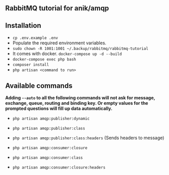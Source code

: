 RabbitMQ tutorial for anik/amqp
---

## Installation
- `cp .env.example .env`
- Populate the required environment variables.
- `sudo chown -R 1001:1001 ~/.backup/rabbitmq/rabbitmq-tutorial`
- It comes with docker. `docker-compose up -d --build`
- `docker-compose exec php bash`
- `composer install`
- `php artisan <command to run>`


## Available commands
**Adding `--auto` to all the following commands will not ask for message, exchange, queue, routing and binding key. Or empty values for the prompted questions will fill up data automatically.**
 
- `php artisan amqp:publisher:dynamic`
- `php artisan amqp:publisher:class`
- `php artisan amqp:publisher:class:headers` (Sends headers to message)

- `php artisan amqp:consumer:closure`
- `php artisan amqp:consumer:class`
- `php artisan amqp:consumer:closure:headers`
